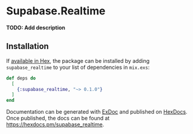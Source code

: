 # Supabase.Realtime

**TODO: Add description**

## Installation

If [available in Hex](https://hex.pm/docs/publish), the package can be installed
by adding `supabase_realtime` to your list of dependencies in `mix.exs`:

```elixir
def deps do
  [
    {:supabase_realtime, "~> 0.1.0"}
  ]
end
```

Documentation can be generated with [ExDoc](https://github.com/elixir-lang/ex_doc)
and published on [HexDocs](https://hexdocs.pm). Once published, the docs can
be found at <https://hexdocs.pm/supabase_realtime>.

